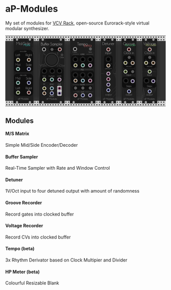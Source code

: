 # aP-Modules

   My set of modules for [VCV Rack](https://github.com/VCVRack/Rack), open-source Eurorack-style virtual modular synthesizer.
   
   ![](res/all.png?raw=true)
   

## Modules

####    M/S Matrix
   Simple Mid/Side Encoder/Decoder

####    Buffer Sampler
   Real-Time Sampler with Rate and Window Control
    
####    Detuner
   1V/Oct input to four detuned output with amount of randomness
    
####    Groove Recorder
   Record gates into clocked buffer
    
####    Voltage Recorder 
   Record CVs into clocked buffer
    
####    Tempo (beta)
   3x Rhythm Derivator based on Clock Multipier and Divider
    
####    HP Meter (beta)
   Colourful Resizable Blank


